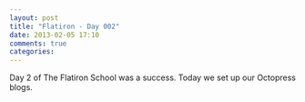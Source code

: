 ```yaml
---
layout: post
title: "Flatiron - Day 002"
date: 2013-02-05 17:10
comments: true
categories: 
---
```

Day 2 of The Flatiron School was a success. Today we set up our Octopress blogs. 
